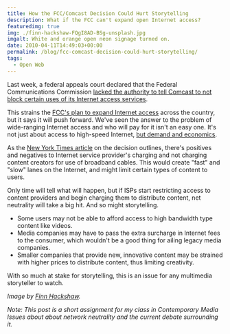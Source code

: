 ```yaml
---
title: How the FCC/Comcast Decision Could Hurt Storytelling
description: What if the FCC can't expand open Internet access?
featuredimg: true
img: ./finn-hackshaw-FQgI8AD-BSg-unsplash.jpg
imgalt: White and orange open neon signage turned on.
date: 2010-04-11T14:49:03+00:00
permalink: /blog/fcc-comcast-decision-could-hurt-storytelling/
tags:
  - Open Web
---
```


Last week, a federal appeals court declared that the Federal Communications Commission [lacked the authority to tell Comcast to not block certain uses of its Internet access services](http://www.nytimes.com/2010/04/07/technology/07net.html).

This strains the [FCC's plan to expand Internet access](http://www.theatlantic.com/science/archive/2010/03/fcc-outlines-plan-to-expand-internet-access/37286/) across the country, but it says it will push forward. We've seen the answer to the problem of wide-ranging Internet access and who will pay for it isn't an easy one. It's not just about access to high-speed Internet, [but demand and economics](http://brookcorwin.wordpress.com/2010/03/19/will-the-internet-remain-an-all-you-can-download-buffet/).

As the [New York Times article](http://www.nytimes.com/2010/04/07/technology/07net.html) on the decision outlines, there's positives and negatives to Internet service provider's charging and not charging content creators for use of broadband cables. This would create "fast" and "slow" lanes on the Internet, and might limit certain types of content to users.

Only time will tell what will happen, but if ISPs start restricting access to content providers and begin charging them to distribute content, net neutrality will take a big hit. And so might storytelling.

- Some users may not be able to afford access to high bandwidth type content like videos.
- Media companies may have to pass the extra surcharge in Internet fees to the consumer, which wouldn't be a good thing for ailing legacy media companies.
- Smaller companies that provide new, innovative content may be strained with higher prices to distribute content, thus limiting creativity.

With so much at stake for storytelling, this is an issue for any multimedia storyteller to watch.

_Image by [Finn Hackshaw](https://unsplash.com/photos/FQgI8AD-BSg)._

_Note: This post is a short assignment for my class in Contemporary Media Issues about about network neutrality and the current debate surrounding it._
